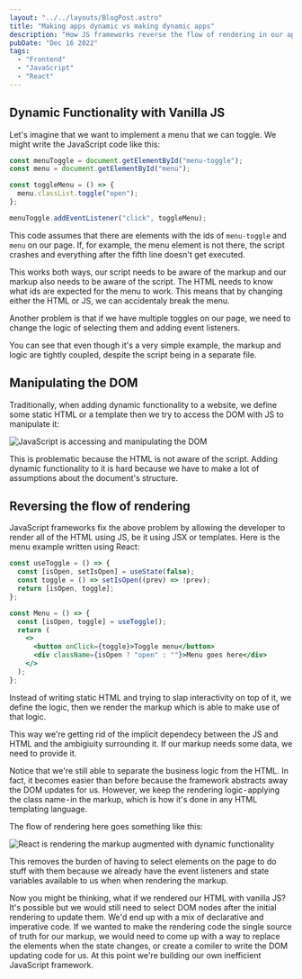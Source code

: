 ```yaml
---
layout: "../../layouts/BlogPost.astro"
title: "Making apps dynamic vs making dynamic apps"
description: "How JS frameworks reverse the flow of rendering in our apps"
pubDate: "Dec 16 2022"
tags:
  - "Frontend"
  - "JavaScript"
  - "React"
---
```


## Dynamic Functionality with Vanilla JS

Let's imagine that we want to implement a menu that we can toggle. We might write the JavaScript code like this:

```js
const menuToggle = document.getElementById("menu-toggle");
const menu = document.getElementById("menu");

const toggleMenu = () => {
  menu.classList.toggle("open");
};

menuToggle.addEventListener("click", toggleMenu);
```

This code assumes that there are elements with the ids of `menu-toggle` and `menu` on our page. If, for example, the menu element is not there, the script crashes and everything after the fifth line doesn't get executed.

This works both ways, our script needs to be aware of the markup and our markup also needs to be aware of the script. The HTML needs to know what ids are expected for the menu to work. This means that by changing either the HTML or JS, we can accidentaly break the menu.

Another problem is that if we have multiple toggles on our page, we need to change the logic of selecting them and adding event listeners.

You can see that even though it's a very simple example, the markup and logic are tightly coupled, despite the script being in a separate file.

## Manipulating the DOM

Traditionally, when adding dynamic functionality to a website, we define some static HTML or a template then we try to access the DOM with JS to manipulate it:

![JavaScript is accessing and manipulating the DOM](/vanilla-js-rendering-flow.png)

This is problematic because the HTML is not aware of the script. Adding dynamic functionality to it is hard because we have to make a lot of assumptions about the document's structure.

## Reversing the flow of rendering

JavaScript frameworks fix the above problem by allowing the developer to render all of the HTML using JS, be it using JSX or templates. Here is the menu example written using React:

```jsx
const useToggle = () => {
  const [isOpen, setIsOpen] = useState(false);
  const toggle = () => setIsOpen((prev) => !prev);
  return [isOpen, toggle];
};

const Menu = () => {
  const [isOpen, toggle] = useToggle();
  return (
    <>
      <button onClick={toggle}>Toggle menu</button>
      <div className={isOpen ? "open" : ""}>Menu goes here</div>
    </>
  );
};
```

Instead of writing static HTML and trying to slap interactivity on top of it, we define the logic, then we render the markup which is able to make use of that logic.

This way we're getting rid of the implicit dependecy between the JS and HTML and the ambigiuity surrounding it. If our markup needs some data, we need to provide it.

Notice that we're still able to separate the business logic from the HTML. In fact, it becomes easier than before because the framework abstracts away the DOM updates for us. However, we keep the rendering logic - applying the class name - in the markup, which is how it's done in any HTML templating language.

The flow of rendering here goes something like this:

![React is rendering the markup augmented with dynamic functionality](/react-rendering-flow.png)

This removes the burden of having to select elements on the page to do stuff with them because we already have the event listeners and state variables available to us when when rendering the markup.

Now you might be thinking, what if we rendered our HTML with vanilla JS? It's possible but we would still need to select DOM nodes after the initial rendering to update them. We'd end up with a mix of declarative and imperative code. If we wanted to make the rendering code the single source of truth for our markup, we would need to come up with a way to replace the elements when the state changes, or create a comiler to write the DOM updating code for us. At this point we're building our own inefficient JavaScript framework.
